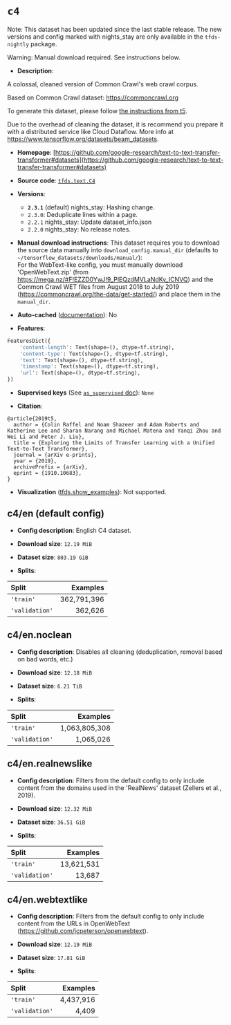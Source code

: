 <div itemscope itemtype="http://schema.org/Dataset">
  <div itemscope itemprop="includedInDataCatalog" itemtype="http://schema.org/DataCatalog">
    <meta itemprop="name" content="TensorFlow Datasets" />
  </div>

  <meta itemprop="name" content="c4" />
  <meta itemprop="description" content="A colossal, cleaned version of Common Crawl&#x27;s web crawl corpus.&#10;&#10;Based on Common Crawl dataset: https://commoncrawl.org&#10;&#10;To generate this dataset, please follow&#10;[the instructions from t5](https://github.com/google-research/text-to-text-transfer-transformer#c4).&#10;&#10;Due to the overhead of cleaning the dataset, it is recommend you prepare it with&#10;a distributed service like Cloud Dataflow. More info at&#10;https://www.tensorflow.org/datasets/beam_datasets.&#10;&#10;To use this dataset:&#10;&#10;```python&#10;import tensorflow_datasets as tfds&#10;&#10;ds = tfds.load(&#x27;c4&#x27;, split=&#x27;train&#x27;)&#10;for ex in ds.take(4):&#10;  print(ex)&#10;```&#10;&#10;See [the guide](https://www.tensorflow.org/datasets/overview) for more&#10;informations on [tensorflow_datasets](https://www.tensorflow.org/datasets).&#10;&#10;" />
  <meta itemprop="url" content="https://www.tensorflow.org/datasets/catalog/c4" />
  <meta itemprop="sameAs" content="https://github.com/google-research/text-to-text-transfer-transformer#datasets" />
  <meta itemprop="citation" content="@article{2019t5,&#10;  author = {Colin Raffel and Noam Shazeer and Adam Roberts and Katherine Lee and Sharan Narang and Michael Matena and Yanqi Zhou and Wei Li and Peter J. Liu},&#10;  title = {Exploring the Limits of Transfer Learning with a Unified Text-to-Text Transformer},&#10;  journal = {arXiv e-prints},&#10;  year = {2019},&#10;  archivePrefix = {arXiv},&#10;  eprint = {1910.10683},&#10;}" />
</div>

# `c4`

Note: This dataset has been updated since the last stable release. The new
versions and config marked with
<span class="material-icons" title="Available only in the tfds-nightly package">nights_stay</span>
are only available in the `tfds-nightly` package.

Warning: Manual download required. See instructions below.

*   **Description**:

A colossal, cleaned version of Common Crawl's web crawl corpus.

Based on Common Crawl dataset: https://commoncrawl.org

To generate this dataset, please follow
[the instructions from t5](https://github.com/google-research/text-to-text-transfer-transformer#c4).

Due to the overhead of cleaning the dataset, it is recommend you prepare it with
a distributed service like Cloud Dataflow. More info at
https://www.tensorflow.org/datasets/beam_datasets.

*   **Homepage**:
    [https://github.com/google-research/text-to-text-transfer-transformer#datasets](https://github.com/google-research/text-to-text-transfer-transformer#datasets)

*   **Source code**:
    [`tfds.text.C4`](https://github.com/tensorflow/datasets/tree/master/tensorflow_datasets/text/c4.py)

*   **Versions**:

    *   **`2.3.1`** (default)
        <span class="material-icons" title="Available only in the tfds-nightly package">nights_stay</span>:
        Hashing change.
    *   `2.3.0`: Deduplicate lines within a page.
    *   `2.2.1`
        <span class="material-icons" title="Available only in the tfds-nightly package">nights_stay</span>:
        Update dataset_info.json
    *   `2.2.0`
        <span class="material-icons" title="Available only in the tfds-nightly package">nights_stay</span>:
        No release notes.

*   **Manual download instructions**: This dataset requires you to
    download the source data manually into `download_config.manual_dir`
    (defaults to `~/tensorflow_datasets/downloads/manual/`):<br/>
    For the WebText-like config, you must manually download 'OpenWebText.zip'
    (from https://mega.nz/#F!EZZD0YwJ!9_PlEQzdMVLaNdKv_ICNVQ) and the Common Crawl
    WET files from August 2018 to July 2019
    (https://commoncrawl.org/the-data/get-started/) and place them in the
    `manual_dir`.

*   **Auto-cached**
    ([documentation](https://www.tensorflow.org/datasets/performances#auto-caching)):
    No

*   **Features**:

```python
FeaturesDict({
    'content-length': Text(shape=(), dtype=tf.string),
    'content-type': Text(shape=(), dtype=tf.string),
    'text': Text(shape=(), dtype=tf.string),
    'timestamp': Text(shape=(), dtype=tf.string),
    'url': Text(shape=(), dtype=tf.string),
})
```

*   **Supervised keys** (See
    [`as_supervised` doc](https://www.tensorflow.org/datasets/api_docs/python/tfds/load#args)):
    `None`

*   **Citation**:

```
@article{2019t5,
  author = {Colin Raffel and Noam Shazeer and Adam Roberts and Katherine Lee and Sharan Narang and Michael Matena and Yanqi Zhou and Wei Li and Peter J. Liu},
  title = {Exploring the Limits of Transfer Learning with a Unified Text-to-Text Transformer},
  journal = {arXiv e-prints},
  year = {2019},
  archivePrefix = {arXiv},
  eprint = {1910.10683},
}
```

*   **Visualization**
    ([tfds.show_examples](https://www.tensorflow.org/datasets/api_docs/python/tfds/visualization/show_examples)):
    Not supported.

## c4/en (default config)

*   **Config description**: English C4 dataset.

*   **Download size**: `12.19 MiB`

*   **Dataset size**: `803.19 GiB`

*   **Splits**:

Split          | Examples
:------------- | ----------:
`'train'`      | 362,791,396
`'validation'` | 362,626

## c4/en.noclean

*   **Config description**: Disables all cleaning (deduplication, removal based
    on bad words, etc.)

*   **Download size**: `12.18 MiB`

*   **Dataset size**: `6.21 TiB`

*   **Splits**:

Split          | Examples
:------------- | ------------:
`'train'`      | 1,063,805,308
`'validation'` | 1,065,026

## c4/en.realnewslike

*   **Config description**: Filters from the default config to only include
    content from the domains used in the 'RealNews' dataset (Zellers et al.,
    2019).

*   **Download size**: `12.32 MiB`

*   **Dataset size**: `36.51 GiB`

*   **Splits**:

Split          | Examples
:------------- | ---------:
`'train'`      | 13,621,531
`'validation'` | 13,687

## c4/en.webtextlike

*   **Config description**: Filters from the default config to only include
    content from the URLs in OpenWebText
    (https://github.com/jcpeterson/openwebtext).

*   **Download size**: `12.19 MiB`

*   **Dataset size**: `17.81 GiB`

*   **Splits**:

Split          | Examples
:------------- | --------:
`'train'`      | 4,437,916
`'validation'` | 4,409
